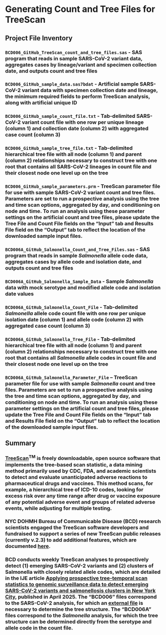 # Generating Count and Tree Files for TreeScan

## Project File Inventory

### `BCD006_GitHub_TreeScan_count_and_tree_files.sas` - SAS program that reads in sample SARS-CoV-2 variant data, aggregates cases by lineage/variant and specimen collection date, and outputs count and tree files

### `BCD006_GitHub_sample_data.sas7bdat` - Artificial sample SARS-CoV-2 variant data with specimen collection date and lineage, the minimum required fields to perform TreeScan analysis, along with artificial unique ID

### `BCD006_GitHub_sample_count_file.txt` - Tab-delimited SARS-CoV-2 variant count file with one row per unique lineage (column 1) and collection date (column 2) with aggregated case count (column 3)

### `BCD006_GitHub_sample_tree_file.txt` - Tab-delimited hierarchical tree file with all node (column 1) and parent (column 2) relationships necessary to construct tree with one root that contains all SARS-CoV-2 lineages in count file and their closest node one level up on the tree

### `BCD006_GitHub_sample_parameters.prm` - TreeScan parameter file for use with sample SARS-CoV-2 variant count and tree files. Parameters are set to run a prospective analysis using the tree and time scan options, aggregated by day, and conditioning on node and time. To run an analysis using these parameter settings on the artificial count and tree files, please update the Tree File and Count File fields on the “Input” tab and Results File field on the “Output” tab to reflect the location of the downloaded sample input files.

### `BCD006A_GitHub_Salmonella_Count_and_Tree_Files.sas` - SAS program that reads in sample _Salmonella_ allele code data, aggregates cases by allele code and isolation date, and outputs count and tree files

### `BCD006A_GitHub_Salmonella_Sample_Data` - Sample _Salmonella_ data with mock serotype and modified allele code and isolation date values

### `BCD006A_GitHub_Salmonella_Count_File` - Tab-delimited _Salmonella_ allele code count file with one row per unique isolation date (column 1) and allele code (column 2) with aggregated case count (column 3)

### `BCD006A_GitHub_Salmonella_Tree_File` - Tab-delimited hierarchical tree file with all node (column 1) and parent (column 2) relationships necessary to construct tree with one root that contains all _Salmonella_ allele codes in count file and their closest node one level up on the tree

### `BCD006A_GitHub_Salmonella_Parameter_File` – TreeScan parameter file for use with sample _Salmonella_ count and tree files. Parameters are set to run a prospective analysis using the tree and time scan options, aggregated by day, and conditioning on node and time. To run an analysis using these parameter settings on the artificial count and tree files, please update the Tree File and Count File fields on the “Input” tab and Results File field on the “Output” tab to reflect the location of the downloaded sample input files.


## Summary

### [TreeScan](http://www.treescan.org)<sup>TM</sup> is freely downloadable, open source software that implements the tree-based scan statistic, a data mining method primarily used by CDC, FDA, and academic scientists to detect and evaluate unanticipated adverse reactions to pharmaceutical drugs and vaccines. This method scans, for example, a hierarchical tree of ICD-10 codes, looking for excess risk over any time range after drug or vaccine exposure of any potential adverse event and groups of related adverse events, while adjusting for multiple testing.

### NYC DOHMH Bureau of Communicable Disease (BCD) research scientists engaged the TreeScan software developers and fundraised to support a series of new TreeScan public releases (currently v.2.3) to add additional features, which are documented [here]( https://www.treescan.org/cgi-bin/treescan/register.pl/treescan.versionhistory.pdf?todo=process_version_history_download).

### BCD conducts weekly TreeScan analyses to prospectively detect (1) emerging SARS-CoV-2 variants and (2) clusters of Salmonella with closely related allele codes, which are detailed in the IJE article [Applying prospective tree-temporal scan statistics to genomic surveillance data to detect emerging SARS-CoV-2 variants and salmonellosis clusters in New York City](https://academic.oup.com/ije/article/54/2/dyaf032/8110348), published in April 2025. The “BCD006” files correspond to the SARS-CoV-2 analysis, for which an [external file](https://github.com/cov-lineages/pango-designation/blob/master/lineage_notes.txt) is necessary to determine the tree structure. The “BCD006A” files correspond to the _Salmonella_ analysis, for which the tree structure can be determined directly from the serotype and allele code in the count file.
